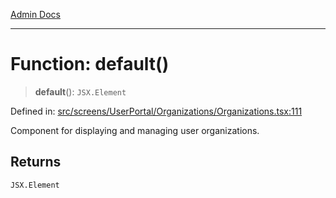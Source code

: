 [Admin Docs](/)

***

# Function: default()

> **default**(): `JSX.Element`

Defined in: [src/screens/UserPortal/Organizations/Organizations.tsx:111](https://github.com/PalisadoesFoundation/talawa-admin/blob/main/src/screens/UserPortal/Organizations/Organizations.tsx#L111)

Component for displaying and managing user organizations.

## Returns

`JSX.Element`
